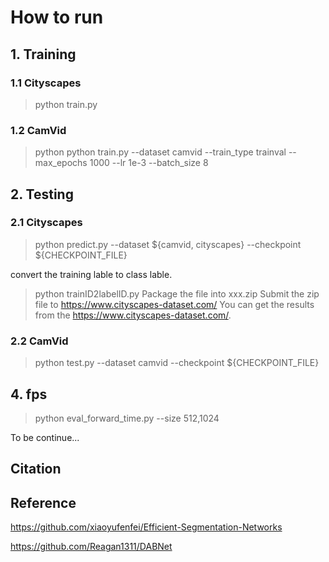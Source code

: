 


# How to run

## 1. Training
### 1.1 Cityscapes
> python train.py 

### 1.2 CamVid
> python python train.py --dataset camvid --train_type trainval --max_epochs 1000 --lr 1e-3 --batch_size 8

## 2. Testing
### 2.1 Cityscapes  
> python predict.py --dataset ${camvid, cityscapes} --checkpoint ${CHECKPOINT_FILE}

convert the training lable to class lable.
> python trainID2labelID.py
> Package the file into xxx.zip 
> Submit the zip file to https://www.cityscapes-dataset.com/
> You can get the results from the https://www.cityscapes-dataset.com/.
### 2.2 CamVid
> python test.py --dataset camvid --checkpoint ${CHECKPOINT_FILE}

## 4. fps
> python eval_forward_time.py --size 512,1024

 
 To be continue...
 
 ## Citation
 
 ## Reference
 
 https://github.com/xiaoyufenfei/Efficient-Segmentation-Networks
 
 https://github.com/Reagan1311/DABNet
 

